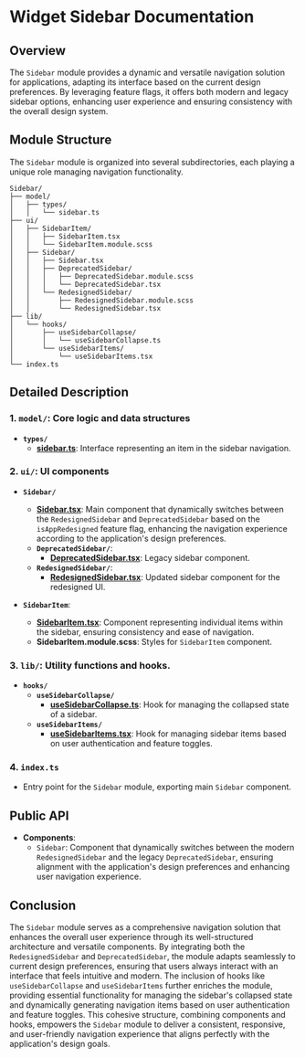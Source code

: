 # Widget Sidebar Documentation

## Overview

The `Sidebar` module provides a dynamic and versatile navigation solution for applications, adapting its interface based on the current design preferences. By leveraging feature flags, it offers both modern and legacy sidebar options, enhancing user experience and ensuring consistency with the overall design system.

## Module Structure
The `Sidebar` module is organized into several subdirectories, each playing a unique role managing navigation functionality.

```text
Sidebar/
├── model/
│   ├── types/
│   │   └── sidebar.ts
├── ui/
│   ├── SidebarItem/
│   │   ├── SidebarItem.tsx
│   │   └── SidebarItem.module.scss
│   ├── Sidebar/
│   │   ├── Sidebar.tsx
│   │   ├── DeprecatedSidebar/
│   │   │   ├── DeprecatedSidebar.module.scss
│   │   │   └── DeprecatedSidebar.tsx
│   │   └── RedesignedSidebar/
│   │       ├── RedesignedSidebar.module.scss
│   │       └── RedesignedSidebar.tsx
├── lib/
│   └── hooks/
│       ├── useSidebarCollapse/
│       │   └── useSidebarCollapse.ts
│       └── useSidebarItems/
│           └── useSidebarItems.tsx
└── index.ts
```
## Detailed Description

### 1. `model/`: Core logic and data structures

- **`types/`**
    - [**sidebar.ts**](./model/types/sidebar.ts): Interface representing an item in the sidebar navigation.

### 2. `ui/`: UI components

- **`Sidebar/`**
    - [**Sidebar.tsx**](./ui/Sidebar/README.md): Main component that dynamically switches between the `RedesignedSidebar` and `DeprecatedSidebar` based on the `isAppRedesigned` feature flag, enhancing the navigation experience according to the application's design preferences.
    - **`DeprecatedSidebar/`**:
      - [**DeprecatedSidebar.tsx**](./ui/Sidebar/DeprecatedSidebar/README.md): Legacy sidebar component.
    - **`RedesignedSidebar/`**:
      -  [**RedesignedSidebar.tsx**](./ui/Sidebar/RedesignedSidebar/README.md): Updated sidebar component for the redesigned UI.

- **`SidebarItem`**:
    - [**SidebarItem.tsx**](./ui/SidebarHeader/README.md): Component representing individual items within the sidebar, ensuring consistency and ease of navigation.
    - **SidebarItem.module.scss**: Styles for `SidebarItem` component.

### 3. `lib/`:  Utility functions and hooks.
- **`hooks/`**
  - **`useSidebarCollapse/`**
      - [**useSidebarCollapse.ts**](./lib/hooks/useSidebarCollapse/README.md):  Hook for managing the collapsed state of a sidebar.
  - **`useSidebarItems/`**
      - [**useSidebarItems.tsx**](./lib/hooks/useSidebarItems/README.md):  Hook for managing sidebar items based on user authentication and feature toggles.

### 4. `index.ts`
- Entry point for the `Sidebar` module, exporting main `Sidebar` component. 

## Public API
- **Components**:
    - `Sidebar`: Component that dynamically switches between the modern `RedesignedSidebar` and the legacy `DeprecatedSidebar`, ensuring alignment with the application's design preferences and enhancing user navigation experience.

## Conclusion
The `Sidebar` module serves as a comprehensive navigation solution that enhances the overall user experience through its well-structured architecture and versatile components. 
By integrating both the `RedesignedSidebar` and `DeprecatedSidebar`, the module adapts seamlessly to current design preferences, ensuring that users always interact with an interface that feels intuitive and modern. 
The inclusion of hooks like `useSidebarCollapse` and `useSidebarItems` further enriches the module, providing essential functionality for managing the sidebar's collapsed state and dynamically generating navigation items based on user authentication and feature toggles. 
This cohesive structure, combining components and hooks, empowers the `Sidebar` module to deliver a consistent, responsive, and user-friendly navigation experience that aligns perfectly with the application's design goals.
